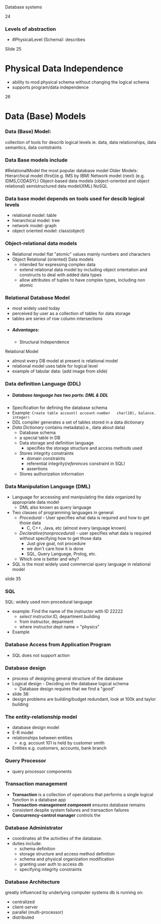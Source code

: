 Database systems

24
### Levels of abstraction
- #PhysicalLevel (Schema): describes 





Slide 25
# Physical Data Independence
- ability to mod physical schema without changing the logical schema
- supports program/data independence

26
# Data (Base) Models
### Data (Base) Model:  
collection of tools for describ logical levels
   ie. data, data relationships, data semantics, data contstraints
### Data Base models include
 #RelationalModel the most popular database model
 Older Models:
      Hierarchical model (first)(e.g. IMS by IBM)
      Network model (next) (e.g. IDMS,CODASYL)
 Object-based data models (object-oriented and object relational)
 semistructured data model(XML)
 NoSQL

### Data base model depends on tools used for descib logical levels
- relational model: table
- hierarchical model: tree
- network model: graph
- object oriented model: class(object)

### Object-relational data models
- Relational model
     flat "atomic" values
     mainly numbers and characters
- Object Relational (oriented) Data models
	- intended for expressing complex data
	- extend relational data model by including object orientation and constructs to deal with added data types
	- allow attributes of tuples to have complex types, including non atomic

### Relational Database Model
- most widely used today
- perceived by user as a collection of tables for data storage
- tables are series of row column intersections
- ##### Advantages:
	- Structural Independence 



Relational Model
- almost every DB model at present is relational model
- relational model uses table for logical level
- example of tabular data: (add image from slide)





### Data definition Language (DDL)
- ##### Database language has two parts: DML & DDL
- Specification for defining the database schema
- Example: ```Create table account(
					 account-number   char(10),
					 balance.         integer)```
- DDL compiler generates a set of tables stored in a data dictionary 
- *Data Dictionary* contains metadata(i.e., data about data)
	- Database schema
	- a special table in DB
	- Data storage and definition language
		- specifies the storage structure and access methods used
	- Stores integrity constraints
		- domain constraints 
		- referential integrity(*references* constraint in SQL)
		- assertions
	- Stores authorization information


### Data Manipulation Language (DML)
- Language for accessing and manipulating the data organized by appropriate data model
	- DML also known as query language
- Two classes of programming languages in general
	- *Procedural* - User specifies what data is required and how to get those data
		- C, C++, Java, etc (almost every language known)
	- *Declarative(nonprocedural)* - user specifies what data is required without specifying how to get those data
		- Just give goal, not procedure
		- we don't care how it is done
		- SQL, Query Language, Prolog, etc.
	- Which one is better and why?
- SQL is the most widely used commercial query language in relational model 

slide 35
### SQL
SQL: widely used non-procedural language
- example: Find the name of the instructor with ID 22222
	- *select* instructor.ID, department.building
	-  from instructor, deparment
	-  where instructor.dept name = "physics"
- Example 


### Database Access from Application Program
- SQL does not support action

### Database design 
- process of designing general structure of the database
- Logical design - Deciding on the database logical schema
	- Database design requires that we find a "good" 
- slide 38:
- design problems are building/budget redundant, look at 100k and taylor building

### The entity-relationship model
- database design model
- E-R model
- relationships between entities
	- e.g. account 101 is held by customer smith
- Entities e.g. customers, accounts, bank branch
### Query Processor
- query processor components


### Transaction management
- **Transaction** is a collection of operations that performs a single logical function in a database app
- **Transaction-management component** ensures database remains consistent despite system failures and transaction failures
- **Concurrency-control manager** controls the 


### Database Administrator
- coordinates all the activities of the database.
- duties include:
	 - schema definition
	 - storage structure and access method definition
	 - schema and physical organization modification
	 - granting user auth to access db
	 - specifying integrity constraints

### Database Architecture
greatly influenced by underlying computer systems db is running on:
- centralized
- client-server
- parallel (multi-processor)
- distributed
